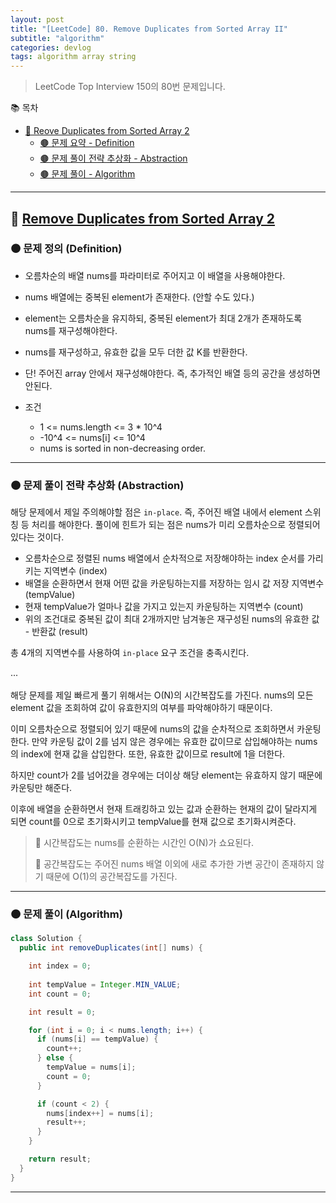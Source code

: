 ```yaml
---
layout: post
title: "[LeetCode] 80. Remove Duplicates from Sorted Array II"
subtitle: "algorithm"
categories: devlog
tags: algorithm array string
---
```


> LeetCode Top Interview 150의 80번 문제입니다.

<!--more-->

📚 목차
- [🌱 Reove Duplicates from Sorted Array 2](#-remove-duplicates-from-sorted-array-2)
  - [🟤 문제 요약 - Definition](#-문제-요약-definition)
  - [🟤 문제 풀이 전략 추상화 - Abstraction](#-문제-풀이-전략-추상화-abstraction)
  - [🟤 문제 풀이 - Algorithm](#-문제-풀이-algorithm)

----

## 🌱 [Remove Duplicates from Sorted Array 2](https://leetcode.com/problems/remove-duplicates-from-sorted-array-ii/description/?envType=study-plan-v2&envId=top-interview-150)

### 🟤 문제 정의 (Definition)

- 오름차순의 배열 nums를 파라미터로 주어지고 이 배열을 사용해야한다.
- nums 배열에는 중복된 element가 존재한다. (안할 수도 있다.)
- element는 오름차순을 유지하되, 중복된 element가 최대 2개가 존재하도록 nums를 재구성해야한다.
- nums를 재구성하고, 유효한 값을 모두 더한 값 K를 반환한다.


- 단! 주어진 array 안에서 재구성해야한다. 즉, 추가적인 배열 등의 공간을 생성하면 안된다.


- 조건
  - 1 <= nums.length <= 3 * 10^4
  - -10^4 <= nums[i] <= 10^4
  - nums is sorted in non-decreasing order.

---

### 🟤 문제 풀이 전략 추상화 (Abstraction)
해당 문제에서 제일 주의해야할 점은 `in-place`. 즉, 주어진 배열 내에서 element 스위칭 등 처리를 해야한다. 풀이에 힌트가 되는 점은 nums가 미리 오름차순으로 정렬되어 있다는 것이다.

- 오름차순으로 정렬된 nums 배열에서 순차적으로 저장해야하는 index 순서를 가리키는 지역변수 (index)
- 배열을 순환하면서 현재 어떤 값을 카운팅하는지를 저장하는 임시 값 저장 지역변수 (tempValue)
- 현재 tempValue가 얼마나 값을 가지고 있는지 카운팅하는 지역변수 (count)
- 위의 조건대로 중복된 값이 최대 2개까지만 남겨놓은 재구성된 nums의 유효한 값 - 반환값 (result)

총 4개의 지역변수를 사용하여 `in-place` 요구 조건을 충족시킨다.

...
<br />
<br />
해당 문제를 제일 빠르게 풀기 위해서는 O(N)의 시간복잡도를 가진다. nums의 모든 element 값을 조회하여 값이 유효한지의 여부를 
파악해야하기 때문이다.

이미 오름차순으로 정렬되어 있기 때문에 nums의 값을 순차적으로 조회하면서 카운팅한다. 만약 카운팅 값이 2를 넘지 않은 경우에는 
유효한 값이므로 삽입해야하는 nums의 index에 현재 값을 삽입한다. 또한, 유효한 값이므로 result에 1을 더한다.

하지만 count가 2를 넘어갔을 경우에는 더이상 해당 element는 유효하지 않기 때문에 카운팅만 해준다.

이후에 배열을 순환하면서 현재 트래킹하고 있는 값과 순환하는 현재의 값이 달라지게 되면 count를 0으로 초기화시키고 tempValue를 현재 값으로 
초기화시켜준다.

> 🥕 시간복잡도는 nums를 순환하는 시간인 O(N)가 쇼요된다.
> 
> 🥕 공간복잡도는 주어진 nums 배열 이외에 새로 추가한 가변 공간이 존재하지 않기 때문에 O(1)의 공간복잡도를 가진다. 

---

### 🟤 문제 풀이 (Algorithm)

```java
class Solution {
  public int removeDuplicates(int[] nums) {

    int index = 0;
	
    int tempValue = Integer.MIN_VALUE;
    int count = 0;

    int result = 0;

    for (int i = 0; i < nums.length; i++) {
      if (nums[i] == tempValue) {
        count++;
      } else {
        tempValue = nums[i];
        count = 0;
      }

      if (count < 2) {
        nums[index++] = nums[i];
        result++;
      }
    }

    return result;
  }
}
```

---

